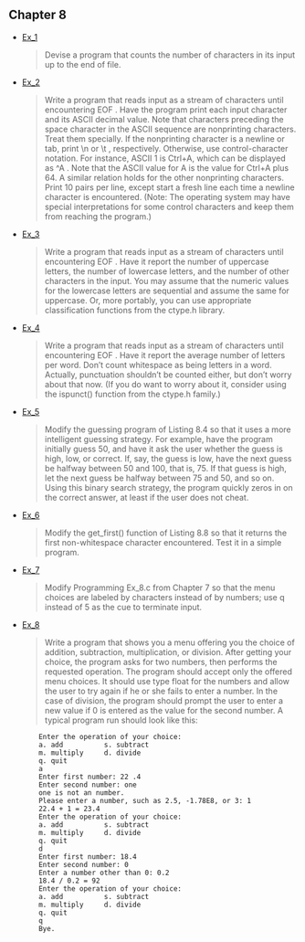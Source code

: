 ## Chapter 8

- [Ex_1](./Ex_1.c)
    > Devise a program that counts the number of characters in its input up to the end of file.
- [Ex_2](./Ex_2.c)
    > Write a program that reads input as a stream of characters until encountering EOF . Have the program print each input character and its ASCII decimal value. Note that characters preceding the space character in the ASCII sequence are nonprinting characters. Treat them specially. If the nonprinting character is a newline or tab, print \n or \t , respectively. Otherwise, use control-character notation. For instance, ASCII 1 is Ctrl+A, which can be displayed as ^A . Note that the ASCII value for A is the value for Ctrl+A plus 64. A similar relation holds for the other nonprinting characters. Print 10 pairs per line, except start a fresh line each time a newline character is encountered. (Note: The operating system may have special interpretations for some control characters and keep them from reaching the program.)
- [Ex_3](./Ex_3.c)
    > Write a program that reads input as a stream of characters until encountering EOF . Have it report the number of uppercase letters, the number of lowercase letters, and  the number of other characters in the input. You may assume that the numeric values for the lowercase letters are sequential and assume the same for uppercase. Or, more portably, you can use appropriate classification functions from the ctype.h library.
- [Ex_4](./Ex_4.c)
    > Write a program that reads input as a stream of characters until encountering EOF . Have it report the average number of letters per word. Don’t count whitespace as being letters in a word. Actually, punctuation shouldn’t be counted either, but don’t worry about that now. (If you do want to worry about it, consider using the ispunct() function from the ctype.h family.)
- [Ex_5](./Ex_5.c)
    > Modify the guessing program of Listing 8.4 so that it uses a more intelligent guessing strategy. For example, have the program initially guess 50, and have it ask the user whether the guess is high, low, or correct. If, say, the guess is low, have the next guess be halfway between 50 and 100, that is, 75. If that guess is high, let the next guess be halfway between 75 and 50, and so on. Using this binary search strategy, the program quickly zeros in on the correct answer, at least if the user does not cheat.
- [Ex_6](./Ex_6.c)
    > Modify the get_first() function of Listing 8.8 so that it returns the first non-whitespace character encountered. Test it in a simple program.
- [Ex_7](./Ex_7.c)
    > Modify Programming Ex_8.c from Chapter 7 so that the menu choices are labeled by characters instead of by numbers; use q instead of 5 as the cue to terminate input.
- [Ex_8](./Ex_8.c)
    > Write a program that shows you a menu offering you the choice of addition, subtraction, multiplication, or division. After getting your choice, the program asks for two numbers, then performs the requested operation. The program should accept only the offered menu choices. It should use type float for the numbers and allow the user to try again if he or she fails to enter a number. In the case of division, the program should prompt the user to enter a new value if 0 is entered as the value for the second number. A typical program run should look like this:
    ```
        Enter the operation of your choice:
        a. add          s. subtract
        m. multiply     d. divide
        q. quit
        a
        Enter first number: 22 .4
        Enter second number: one
        one is not an number.
        Please enter a number, such as 2.5, -1.78E8, or 3: 1
        22.4 + 1 = 23.4
        Enter the operation of your choice:
        a. add          s. subtract
        m. multiply     d. divide
        q. quit
        d
        Enter first number: 18.4
        Enter second number: 0
        Enter a number other than 0: 0.2
        18.4 / 0.2 = 92
        Enter the operation of your choice:
        a. add          s. subtract
        m. multiply     d. divide
        q. quit
        q
        Bye.
    ```